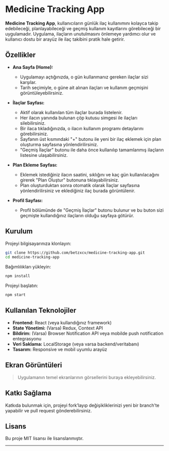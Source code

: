 # Medicine Tracking App

**Medicine Tracking App**, kullanıcıların günlük ilaç kullanımını kolayca takip edebileceği, planlayabileceği ve geçmiş kullanım kayıtlarını görebileceği bir uygulamadır. Uygulama, ilaçların unutulmasını önlemeye yardımcı olur ve kullanıcı dostu bir arayüz ile ilaç takibini pratik hale getirir.

## Özellikler

- **Ana Sayfa (Home):**
  - Uygulamayı açtığınızda, o gün kullanmanız gereken ilaçlar sizi karşılar.
  - Tarih seçimiyle, o güne ait alınan ilaçları ve kullanım geçmişini görüntüleyebilirsiniz.

- **İlaçlar Sayfası:**
  - Aktif olarak kullanılan tüm ilaçlar burada listelenir.
  - Her ilacın yanında bulunan çöp kutusu simgesi ile ilaçları silebilirsiniz.
  - Bir ilaca tıkladığınızda, o ilacın kullanım programı detaylarını görebilirsiniz.
  - Sayfanın üst kısmındaki "+" butonu ile yeni bir ilaç eklemek için plan oluşturma sayfasına yönlendirilirsiniz.
  - "Geçmiş İlaçlar" butonu ile daha önce kullanılıp tamamlanmış ilaçların listesine ulaşabilirsiniz.

- **Plan Ekleme Sayfası:**
  - Eklemek istediğiniz ilacın saatini, sıklığını ve kaç gün kullanılacağını girerek "Plan Oluştur" butonuna tıklayabilirsiniz.
  - Plan oluşturduktan sonra otomatik olarak İlaçlar sayfasına yönlendirilirsiniz ve eklediğiniz ilaç burada görüntülenir.

- **Profil Sayfası:**
  - Profil bölümünde de "Geçmiş İlaçlar" butonu bulunur ve bu buton sizi geçmişte kullandığınız ilaçların olduğu sayfaya götürür.

## Kurulum

Projeyi bilgisayarınıza klonlayın:
```bash
git clone https://github.com/betzxcv/medicine-tracking-app.git
cd medicine-tracking-app
```

Bağımlılıkları yükleyin:
```bash
npm install
```

Projeyi başlatın:
```bash
npm start
```

## Kullanılan Teknolojiler

- **Frontend:** React (veya kullandığınız framework)
- **State Yönetimi:** (Varsa) Redux, Context API
- **Bildirim:** (Varsa) Browser Notification API veya mobilde push notification entegrasyonu
- **Veri Saklama:** LocalStorage (veya varsa backend/veritabanı)
- **Tasarım:** Responsive ve mobil uyumlu arayüz

## Ekran Görüntüleri

> Uygulamanın temel ekranlarının görsellerini buraya ekleyebilirsiniz.

## Katkı Sağlama

Katkıda bulunmak için, projeyi fork’layıp değişikliklerinizi yeni bir branch’te yapabilir ve pull request gönderebilirsiniz.

## Lisans

Bu proje MIT lisansı ile lisanslanmıştır.

---

